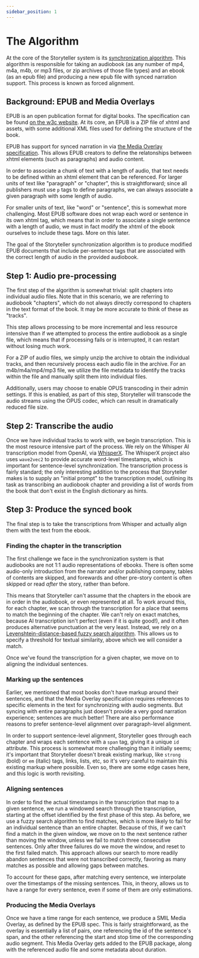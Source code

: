 ```yaml
---
sidebar_position: 1
---
```


# The Algorithm

At the core of the Storyteller system is its
[synchronization algorithm](https://gitlab.com/smoores/storyteller/-/blob/main/web/synchronize/synchronizer.ts?ref_type=heads).
This algorithm is responsible for taking an audiobook (as any number of mp4,
m4a, m4b, or mp3 files, or zip archives of those file types) and an ebook (as an
epub file) and producing a new epub file with synced narration support. This
process is known as forced alignment.

## Background: EPUB and Media Overlays

EPUB is an open publication format for digital books. The specification can be
found [on the w3c website](https://www.w3.org/publishing/epub3/). At its core,
an EPUB is a ZIP file of xhtml and assets, with some additional XML files used
for defining the structure of the book.

EPUB has support for synced narration in via
[the Media Overlay specification](https://www.w3.org/TR/epub-33/#sec-media-overlays).
This allows EPUB creators to define the relatonships between xhtml elements
(such as paragraphs) and audio content.

In order to associate a chunk of text with a length of audio, that text needs to
be defined within an xhtml element that can be referenced. For larger units of
text like "paragraph" or "chapter", this is straightforward; since all
publishers must use `p` tags to define paragraphs, we can always associate a
given paragraph with some length of audio.

For smaller units of text, like "word" or "sentence", this is somewhat more
challenging. Most EPUB software does not wrap each word or sentence in its own
xhtml tag, which means that in order to associate a single sentence with a
length of audio, we must in fact modify the xhtml of the ebook ourselves to
include these tags. More on this later.

The goal of the Storyteller synchronization algorithm is to produce modified
EPUB documents that include per-sentence tags that are associated with the
correct length of audio in the provided audiobook.

## Step 1: Audio pre-processing

The first step of the algorithm is somewhat trivial: split chapters into
individual audio files. Note that in this scenario, we are referring to
audiobook "chapters", which do not always directly correspond to chapters in the
text format of the book. It may be more accurate to think of these as "tracks".

This step allows processing to be more incremental and less resource intensive
than if we attempted to process the entire audiobook as a single file, which
means that if processing fails or is interrupted, it can restart without losing
much work.

For a ZIP of audio files, we simply unzip the archive to obtain the individual
tracks, and then recursively process each audio file in the archive. For an
m4b/m4a/mp4/mp3 file, we utilize the file metadata to identify the tracks within
the file and manually split them into individual files.

Additionally, users may choose to enable OPUS transcoding in their admin
settings. If this is enabled, as part of this step, Storyteller will transcode
the audio streams using the OPUS codec, which can result in dramatically reduced
file size.

## Step 2: Transcribe the audio

Once we have individual tracks to work with, we begin transcription. This is the
most resource intensive part of the process. We rely on the Whisper AI
transcription model from OpenAI, via
[WhisperX](https://github.com/m-bain/whisperx). The WhisperX project also uses
`wave2vec2` to provide accurate word-level timestamps, which is important for
sentence-level synchronization. The transcription process is fairly standard;
the only interesting addition to the process that Storyteller makes is to supply
an "initial prompt" to the transcription model, outlining its task as
transcribing an audiobook chapter and providing a list of words from the book
that don't exist in the English dictionary as hints.

## Step 3: Produce the synced book

The final step is to take the transcriptions from Whisper and actually align
them with the text from the ebook.

### Finding the chapter in the transcription

The first challenge we face in the synchronization system is that audiobooks are
not 1:1 audio representations of ebooks. There is often some audio-only
introduction from the narrator and/or publishing company, tables of contents are
skipped, and forewards and other pre-story content is often skipped or read
_after_ the story, rather than before.

This means that Storyteller can't assume that the chapters in the ebook are in
order in the audiobook, or even represented at all. To work around this, for
each chapter, we scan through the transcription for a place that seems to match
the beginning of the chapter. We can't rely on exact matches, because AI
transcription isn't perfect (even if it is quite good!), and it often produces
alternative punctuation at the very least. Instead, we rely on a
[Levenshtein-distance-based fuzzy search algorithm](https://github.com/taleinat/fuzzysearch).
This allows us to specify a threshold for textual similarity, above which we
will consider a match.

Once we've found the transcription for a given chapter, we move on to aligning
the individual sentences.

### Marking up the sentences

Earlier, we mentioned that most books don't have markup around their sentences,
and that the Media Overlay specification requires references to specific
elements in the text for synchronizing with audio segments. But syncing with
entire paragraphs just doesn't provide a very good narration experience;
sentences are much better! There are also performance reasons to prefer
sentence-level alignment over paragraph-level alignment.

In order to support sentence-level alignment, Storyteller goes through each
chapter and wraps each sentence with a `span` tag, giving it a unique `id`
attribute. This process is somewhat more challenging than it initially seems;
it's important that Storyteller doesn't break existing markup, like `strong`
(bold) or `em` (italic) tags, links, lists, etc, so it's very careful to
maintain this existing markup where possible. Even so, there are some edge cases
here, and this logic is worth revisiting.

### Aligning sentences

In order to find the actual timestamps in the transcription that map to a given
sentence, we run a windowed search through the transcription, starting at the
offset identified by the first phase of this step. As before, we use a fuzzy
search algorithm to find matches, which is more likely to fail for an individual
sentence than an entire chapter. Because of this, if we can't find a match in
the given window, we move on to the next sentence rather than moving the window,
unless we fail to match three consecutive sentences. Only after three failures
do we move the window, and reset to the first failed match. This approach allows
our search to more readily abandon sentences that were not transcribed
correctly, favoring as many matches as possible and allowing gaps between
matches.

To account for these gaps, after matching every sentence, we interpolate over
the timestamps of the missing sentences. This, in theory, allows us to have a
range for every sentence, even if some of them are only estimations.

### Producing the Media Overlays

Once we have a time range for each sentence, we produce a SMIL Media Overlay, as
defined by the EPUB spec. This is fairly straightforward, as the overlay is
essentially a list of pairs, one referencing the id of the sentence's span, and
the other referencing the start and stop time of the corresponding audio
segment. This Media Overlay gets added to the EPUB package, along with the
referenced audio file and some metadata about duration.
